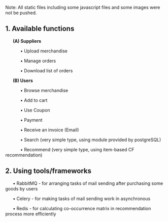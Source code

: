 Note: All static files including some javascript files and some images were not be pushed.

**1. Available functions**
---

&nbsp;&nbsp;&nbsp;&nbsp;&nbsp;&nbsp;**(A) Suppliers**

  &nbsp;&nbsp;&nbsp;&nbsp;&nbsp;&nbsp;&nbsp;&nbsp;&nbsp;&nbsp;&nbsp;&nbsp;• Upload merchandise
  
  &nbsp;&nbsp;&nbsp;&nbsp;&nbsp;&nbsp;&nbsp;&nbsp;&nbsp;&nbsp;&nbsp;&nbsp;• Manage orders
  
  &nbsp;&nbsp;&nbsp;&nbsp;&nbsp;&nbsp;&nbsp;&nbsp;&nbsp;&nbsp;&nbsp;&nbsp;• Download list of orders
  

&nbsp;&nbsp;&nbsp;&nbsp;&nbsp;&nbsp;**(B) Users**

  &nbsp;&nbsp;&nbsp;&nbsp;&nbsp;&nbsp;&nbsp;&nbsp;&nbsp;&nbsp;&nbsp;&nbsp;• Browse merchandise
  
  &nbsp;&nbsp;&nbsp;&nbsp;&nbsp;&nbsp;&nbsp;&nbsp;&nbsp;&nbsp;&nbsp;&nbsp;• Add to cart
  
  &nbsp;&nbsp;&nbsp;&nbsp;&nbsp;&nbsp;&nbsp;&nbsp;&nbsp;&nbsp;&nbsp;&nbsp;• Use Coupon
  
  &nbsp;&nbsp;&nbsp;&nbsp;&nbsp;&nbsp;&nbsp;&nbsp;&nbsp;&nbsp;&nbsp;&nbsp;• Payment
  
  &nbsp;&nbsp;&nbsp;&nbsp;&nbsp;&nbsp;&nbsp;&nbsp;&nbsp;&nbsp;&nbsp;&nbsp;• Receive an invoice (Email)
  
  &nbsp;&nbsp;&nbsp;&nbsp;&nbsp;&nbsp;&nbsp;&nbsp;&nbsp;&nbsp;&nbsp;&nbsp;• Search (very simple type, using module provided by postgreSQL)
  
  &nbsp;&nbsp;&nbsp;&nbsp;&nbsp;&nbsp;&nbsp;&nbsp;&nbsp;&nbsp;&nbsp;&nbsp;• Recommend (very simple type, using item-based CF recommendation)
 

**2. Using tools/frameworks**
---
  &nbsp;&nbsp;&nbsp;&nbsp;&nbsp;&nbsp;• RabbitMQ - for arranging tasks of mail sending after purchasing some goods by users
  
  &nbsp;&nbsp;&nbsp;&nbsp;&nbsp;&nbsp;• Celery - for making tasks of mail sending work in asynchronous
  
  &nbsp;&nbsp;&nbsp;&nbsp;&nbsp;&nbsp;• Redis - for calculating co-occurrence matrix in recommendation process more efficiently
  
